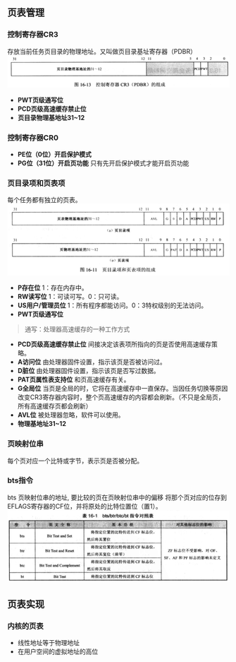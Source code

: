 ## 页表管理
### 控制寄存器CR3
存放当前任务页目录的物理地址。又叫做页目录基址寄存器（PDBR）
![](./CR3.png)
* **PWT页级通写位** 
* **PCD页级高速缓存禁止位** 
* **页目录物理基地址31~12**
### 控制寄存器CR0
* **PE位（0位）开启保护模式**
* **PG位（31位）开启页功能** 只有先开启保护模式才能开启页功能
### 页目录项和页表项
每个任务都有独立的页表。
![](./页目录项和页表项的组成.png)
* **P存在位** 1：存在内存中。
* **RW读写位** 1：可读可写。0：只可读。
* **US用户/管理员位** 1：所有程序都能访问。0：3特权级别的无法访问。
* **PWT页级通写位** 
> 通写：处理器高速缓存的一种工作方式
* **PCD页级高速缓存禁止位** 间接决定该表项所指向的页是否使用高速缓存策略。
* **A访问位** 由处理器固件设置，指示该页是否被访问过。
* **D脏位** 由处理器固件设置，指示该页是否写过数据。
* **PAT页属性表支持位** 和页高速缓存有关。
* **G全局位** 当页是全局的时，它将在高速缓存中一直保存。当因任务切换等原因改变CR3寄存器内容时，整个页高速缓存的内容都会刷新。（不只是全局页，所有高速缓存页都会刷新）
* **AVL位** 被处理器忽略，软件可以使用。
* **物理基地址31~12**
### 页映射位串
每个页对应一个比特或字节，表示页是否被分配。
### bts指令 
bts 页映射位串的地址, 要比较的页在页映射位串中的偏移
将那个页对应的位存到EFLAGS寄存器的CF位，并将原处的比特位置位（置1）。
![](./bts、btr、btc、bt指令.png)

## 页表实现
### 内核的页表
* 线性地址等于物理地址
* 在用户空间的虚拟地址的高位



